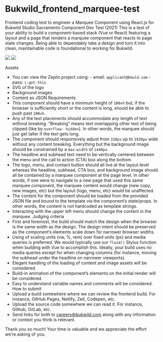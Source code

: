 # Bukwild_frontend_marquee-test
Frontend coding test to engineer a Marquee Component using React.js for Bukwild Studio Sacramento
Component Dev Test (2021)
This is a test of your ability to build a component-based stack (Vue or React) featuring a layout and a page that renders a marquee component that reacts to page state changes. Being able to dependably take a design and turn it into clean, maintainable code is foundational to working for Bukwild.

![](https://paper-attachments.dropbox.com/s_447AE59A7F28FBA4D4FDD63E6F289C3FE4799B3EA79D3A6AB9E292B846850F6C_1566846068646_Marquee_Comp.png)
![](https://paper-attachments.dropbox.com/s_447AE59A7F28FBA4D4FDD63E6F289C3FE4799B3EA79D3A6AB9E292B846850F6C_1566847172767_image.png)

Assets
- You can view the Zeplin project using:
        - email: `applicant@bkwld.com`
        - pass: `i-got-this`
- SVG of the logo
- Background images
- Content as JSON
Requirements
- This component should have a minimum height of `100vh` but, if the browser is sufficiently short or the content is long, should be able to push past `100vh`.
- Any of the text placements should accommodate any length of text without breaking. “Breaking” means text overlapping other text of being clipped (like by `overflow: hidden`).  In other words, the marquee should just get taller if the text gets long.
- The component should responsively adjust from `320px` up to `1920px` wide without any content breaking.  Everything but the background image should be constrained by a `max-width` of `1440px`.
- The headline and subhead text need to be vertically centered between the menu and the call to action (CTA) box along the bottom.
- The logo, menu, and contact button should all live at the layout level whereas the headline, subhead, CTA box, and background image should all be contained by a marquee component at the page level.  In other words, if one were to navigate to a new page that used this same marquee component, the marquee content would change (new copy, new images, etc) but the layout (logo, menu, etc) would be unaffected.
- The content for the component should be loaded from the provided JSON file and bound to the template via the component’s state/props.  In other words, the content is not hardcoded as template strings.
- Interacting with the upper left menu should change the content in the marquee.
Judging criteria
- First and foremost, the build should match the design when the browser is the same width as the design.  The design intent should be preserved as the component’s elements scale down for narrower browser widths.
- Using of scaling units (vw, %, rem) over fixed units (px) and media queries is preferred.  We would typically use our `fluid()` Stylus function when building with Vue to accomplish this. Ideally, your build uses no media queries except for when changing columns (for instance, moving the subhead under the headline on narrower viewports).
- Elegant handling of the loading of content and image assets will be considered.
- Build-in animation of the component’s elements on the initial render will be considered.
- Easy to understand variable names and comments will be considered.
How to submit
- Upload a build somewhere where we can review the frontend build. For instance, GitHub Pages, Netlify, Zeit, Codepen, etc.
- Upload the source code somewhere we can read it.  For instance, Github, GitLab, etc.
- Send links for both to careers@bukwild.com along with any information or context you think is relevant.

Thank you so much!  Your time is valuable and we appreciate the effort we’re asking of you.